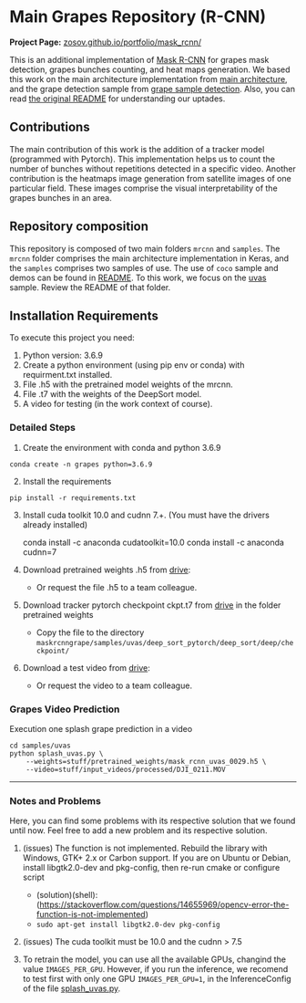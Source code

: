 # Main Grapes Repository (R-CNN)

**Project Page:** [zosov.github.io/portfolio/mask_rcnn/](https://zosov.github.io/portfolio/mask_rcnn/)

This is an additional implementation of [Mask R-CNN](https://arxiv.org/abs/1703.06870) for grapes mask detection, grapes bunches counting, and heat maps generation. We based this work on the main architecture implementation from [main architecture](https://github.com/matterport/Mask_RCNN), and the grape detection sample from [grape sample detection](https://github.com/johncuicui/grapeMRCNN.git). Also, you can read [the original README](original_readme.md) for understanding our uptades.

## Contributions

The main contribution of this work is the addition of a tracker model (programmed with Pytorch). This implementation helps us to count the number of bunches without repetitions detected in a specific video. Another contribution is the heatmaps image generation from satellite images of one particular field. These images comprise the visual interpretability of the grapes bunches in an area.

## Repository composition 

This repository is composed of two main folders `mrcnn` and `samples`. The `mrcnn` folder comprises the main architecture implementation in Keras, and the `samples` comprises two samples of use. The use of `coco` sample and demos can be found in [README](original_readme.md). To this work, we focus on the [uvas](samples/uvas) sample. Review the README of that folder.


## Installation Requirements

To execute this project you need:

1. Python version: 3.6.9
2. Create a python environment (using pip env or conda) with requirment.txt installed.
3. File .h5 with the pretrained model weights of the mrcnn.
4. File .t7 with the weights of the DeepSort model.
5. A video for testing (in the work context of course).

### Detailed Steps

1. Create the environment with conda and python 3.6.9

`conda create -n grapes python=3.6.9`

2. Install the requirements

`pip install -r requirements.txt`

3. Install cuda toolkit 10.0 and cudnn 7.+. (You must have the drivers already installed)

	conda install -c anaconda cudatoolkit=10.0
	conda install -c anaconda cudnn=7

4. Download pretrained weights .h5 from [drive](https://drive.google.com/drive/folders/1BVnFb5XKCctHdzKL2XMRAoYWUNlufd8o?usp=sharing):
	- Or request the file .h5 to a team colleague.

5. Download tracker pytorch checkpoint ckpt.t7 from [drive](https://drive.google.com/drive/folders/1BVnFb5XKCctHdzKL2XMRAoYWUNlufd8o?usp=sharing) in the folder pretrained weights
    - Copy the file to the directory `maskrcnngrape/samples/uvas/deep_sort_pytorch/deep_sort/deep/checkpoint/`

6. Download a test video from [drive](https://drive.google.com/drive/folders/1BVnFb5XKCctHdzKL2XMRAoYWUNlufd8o?usp=sharing):	
	- Or request the video to a team colleague.

### Grapes Video Prediction

Execution one splash grape prediction in a video

  	cd samples/uvas
	python splash_uvas.py \
		--weights=stuff/pretrained_weights/mask_rcnn_uvas_0029.h5 \
		--video=stuff/input_videos/processed/DJI_0211.MOV 

---

### Notes and Problems

Here, you can find some problems with its respective solution that we found until now.
Feel free to add a new problem and its respective solution.

1. (issues) The function is not implemented. Rebuild the library with Windows, GTK+ 2.x or Carbon support. If you are on Ubuntu or Debian, install libgtk2.0-dev and pkg-config, then re-run cmake or configure script

	- (solution)(shell): (https://stackoverflow.com/questions/14655969/opencv-error-the-function-is-not-implemented)
    - `sudo apt-get install libgtk2.0-dev pkg-config`

2. (issues) The cuda toolkit must be 10.0 and the cudnn > 7.5

3. To retrain the model, you can use all the available GPUs, changind the value `IMAGES_PER_GPU`. However, if you run the inference, we recomend to test first with only one GPU `IMAGES_PER_GPU=1`, in the InferenceConfig of the file [splash_uvas.py](samples/uvas/splash_uvas.py).
